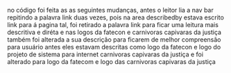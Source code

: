 no código foi feita as as seguintes mudanças, antes o leitor lia a nav bar repitindo a palavra link duas vezes, pois na area describedby estava escrito link para á pagina tal, foi retirado a palavra link para ficar uma leitura mais descritiva e diréta e nas logos da fatecon e carnivoras capivaras da justiça  também foi alterada a sua descrição para ficarem de melhor compreensão para usuário antes eles estavam descritas como logo da fatecon e logo do projeto de sistema para internet carnivoras capivaras da justiça e foi alterado para logo da fatecom e logo das  carnivoras capivaras  da justiça